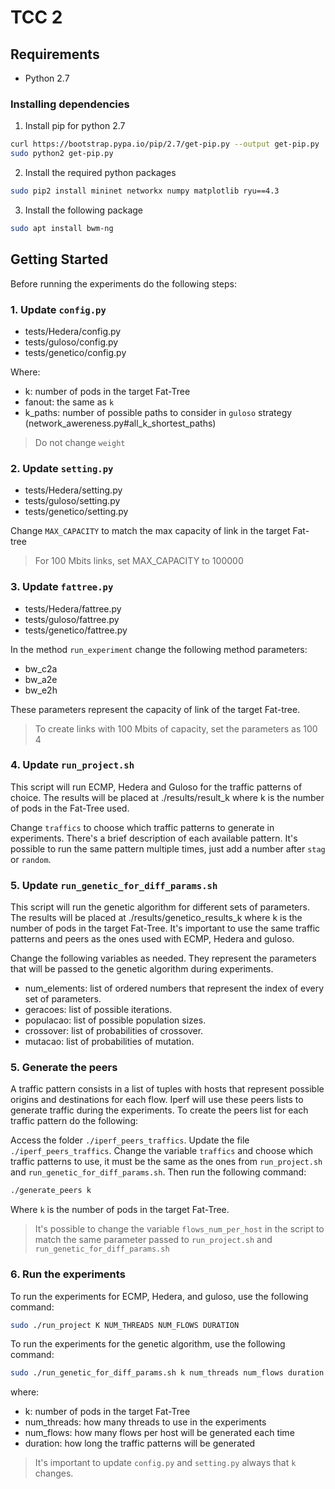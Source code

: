 # TCC 2

## Requirements
- Python 2.7

### Installing dependencies

1. Install pip for python 2.7

```bash
curl https://bootstrap.pypa.io/pip/2.7/get-pip.py --output get-pip.py
sudo python2 get-pip.py
```

2. Install the required python packages

```bash
sudo pip2 install mininet networkx numpy matplotlib ryu==4.3
```
3. Install the following package

```bash
sudo apt install bwm-ng
```

## Getting Started

Before running the experiments do the following steps:

### 1. Update `config.py`

- tests/Hedera/config.py
- tests/guloso/config.py
- tests/genetico/config.py

Where:

- k: number of pods in the target Fat-Tree
- fanout: the same as `k`
- k_paths: number of possible paths to consider in `guloso` strategy (network_awereness.py#all_k_shortest_paths)

> Do not change `weight`

### 2. Update `setting.py`

- tests/Hedera/setting.py
- tests/guloso/setting.py
- tests/genetico/setting.py

Change `MAX_CAPACITY` to match the max capacity of link in the target Fat-tree

> For 100 Mbits links, set MAX_CAPACITY to 100000

### 3. Update `fattree.py`

- tests/Hedera/fattree.py     
- tests/guloso/fattree.py
- tests/genetico/fattree.py

In the method `run_experiment` change the following method parameters:

- bw_c2a
- bw_a2e
- bw_e2h

These parameters represent the capacity of link of the target Fat-tree.

> To create links with 100 Mbits of capacity, set the parameters as 100
4
### 4. Update `run_project.sh`

This script will run ECMP, Hedera and Guloso for the traffic patterns of choice. The results will be placed at ./results/result_k where k is the number of pods in the Fat-Tree used.

Change `traffics` to choose which traffic patterns to generate in experiments. There's a brief description of each available pattern. It's possible to run the same pattern multiple times, just add a number after `stag` or `random`.

### 5. Update `run_genetic_for_diff_params.sh`

This script will run the genetic algorithm for different sets of parameters. The results will be placed at ./results/genetico_results_k where k is the number of pods in the target Fat-Tree. It's important to use the same traffic patterns and peers as the ones used with ECMP, Hedera and guloso.

Change the following variables as needed. They represent the parameters that will be passed to the genetic algorithm during experiments.

- num_elements: list of ordered numbers that represent the index of every set of parameters.
- geracoes: list of possible iterations.
- populacao: list of possible population sizes.
- crossover: list of probabilities of crossover.
- mutacao: list of probabilities of mutation.

### 5. Generate the peers

A traffic pattern consists in a list of tuples with hosts that represent possible origins and destinations for each flow. Iperf will use these peers lists to generate traffic during the experiments. To create the peers list for each traffic pattern do the following:

Access the folder `./iperf_peers_traffics`. Update the file `./iperf_peers_traffics`. Change the variable `traffics` and choose which traffic patterns to use, it must be the same as the ones from `run_project.sh` and `run_genetic_for_diff_params.sh`. Then run the following command:

```bash
./generate_peers k
```

Where `k` is the number of pods in the target Fat-Tree.

> It's possible to change the variable `flows_num_per_host` in the script to match the same parameter passed to `run_project.sh` and `run_genetic_for_diff_params.sh`

### 6. Run the experiments

To run the experiments for ECMP, Hedera, and guloso, use the following command:

```bash
sudo ./run_project K NUM_THREADS NUM_FLOWS DURATION
```

To run the experiments for the genetic algorithm, use the following command:

```bash
sudo ./run_genetic_for_diff_params.sh k num_threads num_flows duration
```

where:

- k: number of pods in the target Fat-Tree
- num_threads: how many threads to use in the experiments
- num_flows: how many flows per host will be generated each time
- duration: how long the traffic patterns will be generated

> It's important to update `config.py` and `setting.py` always that `k` changes.


